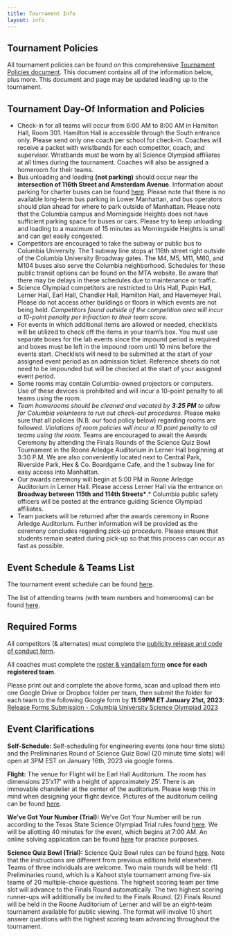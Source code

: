 ```yaml
---
title: Tournament Info
layout: info
---
```


## **Tournament Policies**

All tournament policies can be found on this comprehensive [Tournament Policies document](https://docs.google.com/document/d/1fzkt4LLBKsnJflHD-6r_KvFj5zyQBr7Gi_vtzA2CmB0/). This document contains all of the information below, plus more. This document and page may be updated leading up to the tournament.

## **Tournament Day-Of Information and Policies**

-   Check-in for all teams will occur from 6:00 AM to 8:00 AM in Hamilton Hall, Room 301. Hamilton Hall is accessible through the South entrance only. Please send only one coach per school for check-in. Coaches will receive a packet with wristbands for each competitor, coach, and supervisor. Wristbands must be worn by all Science Olympiad affiliates at all times during the tournament. Coaches will also be assigned a homeroom for their teams.
-   Bus unloading and loading **(not parking)** should occur near the **intersection of 116th Street and Amsterdam Avenue**. Information about parking for charter buses can be found [here](https://www.nyc.gov/html/dot/html/ferrybus/charterbus.shtml). Please note that there is no available long-term bus parking in Lower Manhattan, and bus operators should plan ahead for where to park outside of Manhattan. Please note that the Columbia campus and Morningside Heights does not have sufficient parking space for buses or cars. Please try to keep unloading and loading to a maximum of 15 minutes as Morningside Heights is small and can get easily congested.
-   Competitors are encouraged to take the subway or public bus to Columbia University. The 1 subway line stops at 116th street right outside of the Columbia University Broadway gates. The M4, M5, M11, M60, and M104 buses also serve the Columbia neighborhood. Schedules for these public transit options can be found on the MTA website. Be aware that there may be delays in these schedules due to maintenance or traffic.
-   Science Olympiad competitors are restricted to Uris Hall, Pupin Hall, Lerner Hall, Earl Hall, Chandler Hall, Hamilton Hall, and Havemeyer Hall. Please do not access other buildings or floors in which events are not being held. _Competitors found outside of the competition area will incur a 10-point penalty per infraction to their team score._
-   For events in which additional items are allowed or needed, checklists will be utilized to check off the items in your team’s box. You must use separate boxes for the lab events since the impound period is required and boxes must be left in the impound room until 10 mins before the events start. Checklists will need to be submitted at the start of your assigned event period as an admission ticket. Reference sheets do not need to be impounded but will be checked at the start of your assigned event period.
-   Some rooms may contain Columbia-owned projectors or computers. Use of these devices is prohibited and will incur a 10-point penalty to all teams using the room.
-   _Team homerooms should be cleaned and vacated by **3:25 PM** to allow for Columbia volunteers to run out check-out procedures._ Please make sure that all policies (N.B. our food policy below) regarding rooms are followed. _Violations of room policies will incur a 10 point penalty to all teams using the room._ Teams are encouraged to await the Awards Ceremony by attending the Finals Rounds of the Science Quiz Bowl Tournament in the Roone Arledge Auditorium in Lerner Hall beginning at 3:30 P.M. We are also conveniently located next to Central Park, Riverside Park, Hex & Co. Boardgame Cafe, and the 1 subway line for easy access into Manhattan.
-   Our awards ceremony will begin at 5:00 PM in Roone Arledge Auditorium in Lerner Hall. Please access Lerner Hall via the entrance on **Broadway between 115th and 114th Streets\***.\* Columbia public safety officers will be posted at the entrance guiding Science Olympiad affiliates.
-   Team packets will be returned after the awards ceremony in Roone Arledge Auditorium. Further information will be provided as the ceremony concludes regarding pick-up procedure. Please ensure that students remain seated during pick-up so that this process can occur as fast as possible.

## **Event Schedule & Teams List**

The tournament event schedule can be found [here](https://docs.google.com/spreadsheets/d/1bXm0771iAZCyP7o-EQcDlos_wHdpZ9wvh0h4GoqnL_k/edit#gid=0).

The list of attending teams (with team numbers and homerooms) can be found [here](https://drive.google.com/file/d/1EGNX54uHr2ejXQwZd5m9Eu4LqeRHh-Es/view?usp=sharing).

## **Required Forms**

All competitors (& alternates) must complete the [publicity release and code of conduct form](https://drive.google.com/open?id=1QeVx6K1pF4mJwSk6TXKPueO01qUDoGU1).

All coaches must complete the [roster & vandalism form](https://drive.google.com/file/d/1xAN8OU_Ge_H3Jh47LZyYEyErafXPRveS/view?usp=sharing) **once for each registered team**.

Please print out and complete the above forms, scan and upload them into one Google Drive or Dropbox folder per team, then submit the folder for each team to the following Google form by **11:59PM ET January 21st, 2023**: [Release Forms Submission - Columbia University Science Olympiad 2023](https://docs.google.com/forms/d/e/1FAIpQLSfphoFfo3MQbbXs_YGonbaaisSt2rdlEuJ-qxIBwzszVyXqPw/viewform?usp=sf_link)

## **Event Clarifications**

**Self-Schedule:** Self-scheduling for engineering events (one hour time slots) and the Preliminaries Round of Science Quiz Bowl (20 minute time slots) will open at 3PM EST on January 16th, 2023 via google forms.

**Flight:** The venue for Flight will be Earl Hall Auditorium. The room has dimensions 25’x17’ with a height of approximately 25’. There is an immovable chandelier at the center of the auditorium. Please keep this in mind when designing your flight device. Pictures of the auditorium ceiling can be found [here](https://drive.google.com/file/d/14bIp1Kvv59TWBG-9V0OWv7S8vb6okSND/view?usp=sharing).

**We’ve Got Your Number (Trial):** We’ve Got Your Number will be run according to the Texas State Science Olympiad Trial rules found [here](https://artscioutreach.tamu.edu/pdfs/olympiad_2023/texas_c_wevegotyournumber_23.pdf). We will be allotting 40 minutes for the event, which begins at 7:00 AM. An online solving application can be found [here](https://byronxu99.github.io/wgyn/) for practice purposes.

**Science Quiz Bowl (Trial):** Science Quiz Bowl rules can be found [here](https://docs.google.com/document/d/1SFaar0HUIAUjO2btpyJgO0Fi5_IbELzE/edit). Note that the instructions are different from previous editions held elsewhere. Teams of three individuals are welcome. Two main rounds will be held: (1) Preliminaries round, which is a Kahoot style tournament among five-six teams of 20 multiple-choice questions. The highest scoring team per time slot will advance to the Finals Round automatically. The two highest scoring runner-ups will additionally be invited to the Finals Round. (2) Finals Round will be held in the Roone Auditorium of Lerner and will be an eight-team tournament available for public viewing. The format will involve 10 short answer questions with the highest scoring team advancing throughout the tournament.
